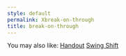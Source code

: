 ```yaml
---
style: default
permalink: Xbreak-on-through
title: break-on-through
---
```

You may also like:
[Handout](http://scp-wiki.net/handout)
[Swing Shift](http://scp-wiki.net/swing-shift)